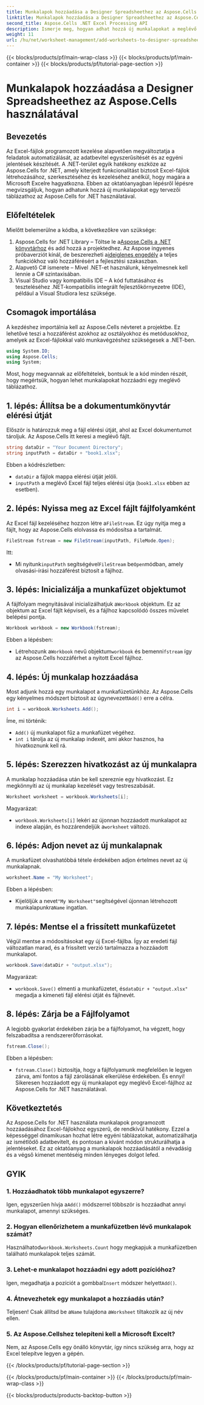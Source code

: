 ```yaml
---
title: Munkalapok hozzáadása a Designer Spreadsheethez az Aspose.Cells használatával
linktitle: Munkalapok hozzáadása a Designer Spreadsheethez az Aspose.Cells használatával
second_title: Aspose.Cells .NET Excel Processing API
description: Ismerje meg, hogyan adhat hozzá új munkalapokat a meglévő Excel-fájlokhoz az Aspose.Cells for .NET használatával. Lépésről lépésre útmutató példákkal, GYIK-ekkel és sok mással a kódolási feladatok egyszerűsítéséhez.
weight: 11
url: /hu/net/worksheet-management/add-worksheets-to-designer-spreadsheet/
---
```


{{< blocks/products/pf/main-wrap-class >}}
{{< blocks/products/pf/main-container >}}
{{< blocks/products/pf/tutorial-page-section >}}

# Munkalapok hozzáadása a Designer Spreadsheethez az Aspose.Cells használatával

## Bevezetés
Az Excel-fájlok programozott kezelése alapvetően megváltoztatja a feladatok automatizálását, az adatbevitel egyszerűsítését és az egyéni jelentések készítését. A .NET-terület egyik hatékony eszköze az Aspose.Cells for .NET, amely kiterjedt funkcionalitást biztosít Excel-fájlok létrehozásához, szerkesztéséhez és kezeléséhez anélkül, hogy magára a Microsoft Excelre hagyatkozna. Ebben az oktatóanyagban lépésről lépésre megvizsgáljuk, hogyan adhatunk hozzá új munkalapokat egy tervezői táblázathoz az Aspose.Cells for .NET használatával.
## Előfeltételek
Mielőtt belemerülne a kódba, a következőkre van szüksége:
1.  Aspose.Cells for .NET Library – Töltse le a[Aspose.Cells a .NET könyvtárhoz](https://releases.aspose.com/cells/net/) és add hozzá a projektedhez. Az Aspose ingyenes próbaverziót kínál, de beszerezheti a[ideiglenes engedély](https://purchase.aspose.com/temporary-license/) a teljes funkciókhoz való hozzáférésért a fejlesztési szakaszban.
2. Alapvető C# ismerete – Mivel .NET-et használunk, kényelmesnek kell lennie a C# szintaxisában.
3. Visual Studio vagy kompatibilis IDE – A kód futtatásához és teszteléséhez .NET-kompatibilis integrált fejlesztőkörnyezetre (IDE), például a Visual Studiora lesz szüksége.
## Csomagok importálása
A kezdéshez importálnia kell az Aspose.Cells névteret a projektbe. Ez lehetővé teszi a hozzáférést azokhoz az osztályokhoz és metódusokhoz, amelyek az Excel-fájlokkal való munkavégzéshez szükségesek a .NET-ben.
```csharp
using System.IO;
using Aspose.Cells;
using System;
```
Most, hogy megvannak az előfeltételek, bontsuk le a kód minden részét, hogy megértsük, hogyan lehet munkalapokat hozzáadni egy meglévő táblázathoz.
## 1. lépés: Állítsa be a dokumentumkönyvtár elérési útját
Először is határozzuk meg a fájl elérési útját, ahol az Excel dokumentumot tároljuk. Az Aspose.Cells itt keresi a meglévő fájlt.
```csharp
string dataDir = "Your Document Directory";
string inputPath = dataDir + "book1.xlsx";
```
Ebben a kódrészletben:
- `dataDir` a fájlok mappa elérési útját jelöli.
- `inputPath` a meglévő Excel fájl teljes elérési útja (`book1.xlsx` ebben az esetben).
## 2. lépés: Nyissa meg az Excel fájlt fájlfolyamként
 Az Excel fájl kezeléséhez hozzon létre a`FileStream`. Ez úgy nyitja meg a fájlt, hogy az Aspose.Cells elolvassa és módosítsa a tartalmát.
```csharp
FileStream fstream = new FileStream(inputPath, FileMode.Open);
```
Itt:
-  Mi nyitunk`inputPath` segítségével`FileStream` be`Open`módban, amely olvasási-írási hozzáférést biztosít a fájlhoz.
## 3. lépés: Inicializálja a munkafüzet objektumot
 A fájlfolyam megnyitásával inicializálhatjuk a`Workbook` objektum. Ez az objektum az Excel fájlt képviseli, és a fájlhoz kapcsolódó összes művelet belépési pontja.
```csharp
Workbook workbook = new Workbook(fstream);
```
Ebben a lépésben:
-  Létrehozunk a`Workbook` nevű objektum`workbook` és bemenni`fstream` így az Aspose.Cells hozzáférhet a nyitott Excel fájlhoz.
## 4. lépés: Új munkalap hozzáadása
 Most adjunk hozzá egy munkalapot a munkafüzetünkhöz. Az Aspose.Cells egy kényelmes módszert biztosít az úgynevezett`Add()` erre a célra.
```csharp
int i = workbook.Worksheets.Add();
```
Íme, mi történik:
- `Add()` új munkalapot fűz a munkafüzet végéhez.
- `int i` tárolja az új munkalap indexét, ami akkor hasznos, ha hivatkoznunk kell rá.
## 5. lépés: Szerezzen hivatkozást az új munkalapra
A munkalap hozzáadása után be kell szereznie egy hivatkozást. Ez megkönnyíti az új munkalap kezelését vagy testreszabását.
```csharp
Worksheet worksheet = workbook.Worksheets[i];
```
Magyarázat:
- `workbook.Worksheets[i]` lekéri az újonnan hozzáadott munkalapot az indexe alapján, és hozzárendeljük a`worksheet` változó.
## 6. lépés: Adjon nevet az új munkalapnak
A munkafüzet olvashatóbbá tétele érdekében adjon értelmes nevet az új munkalapnak.
```csharp
worksheet.Name = "My Worksheet";
```
Ebben a lépésben:
-  Kijelöljük a nevet`"My Worksheet"`segítségével újonnan létrehozott munkalapunkra`Name` ingatlan.
## 7. lépés: Mentse el a frissített munkafüzetet
Végül mentse a módosításokat egy új Excel-fájlba. Így az eredeti fájl változatlan marad, és a frissített verzió tartalmazza a hozzáadott munkalapot.
```csharp
workbook.Save(dataDir + "output.xlsx");
```
Magyarázat:
- `workbook.Save()` elmenti a munkafüzetet, és`dataDir + "output.xlsx"` megadja a kimeneti fájl elérési útját és fájlnevét.
## 8. lépés: Zárja be a Fájlfolyamot
A legjobb gyakorlat érdekében zárja be a fájlfolyamot, ha végzett, hogy felszabadítsa a rendszererőforrásokat.
```csharp
fstream.Close();
```
Ebben a lépésben:
- `fstream.Close()` biztosítja, hogy a fájlfolyamunk megfelelően le legyen zárva, ami fontos a fájl zárolásának elkerülése érdekében.
És ennyi! Sikeresen hozzáadott egy új munkalapot egy meglévő Excel-fájlhoz az Aspose.Cells for .NET használatával.
## Következtetés
Az Aspose.Cells for .NET használata munkalapok programozott hozzáadásához Excel-fájlokhoz egyszerű, de rendkívül hatékony. Ezzel a képességgel dinamikusan hozhat létre egyéni táblázatokat, automatizálhatja az ismétlődő adatbevitelt, és pontosan a kívánt módon strukturálhatja a jelentéseket. Ez az oktatóanyag a munkalapok hozzáadásától a névadásig és a végső kimenet mentéséig minden lényeges dolgot lefed.
## GYIK
### 1. Hozzáadhatok több munkalapot egyszerre?
 Igen, egyszerűen hívja a`Add()` módszerrel többször is hozzáadhat annyi munkalapot, amennyi szükséges.
### 2. Hogyan ellenőrizhetem a munkafüzetben lévő munkalapok számát?
 Használhatod`workbook.Worksheets.Count` hogy megkapjuk a munkafüzetben található munkalapok teljes számát.
### 3. Lehet-e munkalapot hozzáadni egy adott pozícióhoz?
 Igen, megadhatja a pozíciót a gombbal`Insert` módszer helyett`Add()`.
### 4. Átnevezhetek egy munkalapot a hozzáadás után?
 Teljesen! Csak állítsd be a`Name` tulajdona a`Worksheet` tiltakozik az új név ellen.
### 5. Az Aspose.Cellshez telepíteni kell a Microsoft Excelt?
Nem, az Aspose.Cells egy önálló könyvtár, így nincs szükség arra, hogy az Excel telepítve legyen a gépén.

{{< /blocks/products/pf/tutorial-page-section >}}

{{< /blocks/products/pf/main-container >}}
{{< /blocks/products/pf/main-wrap-class >}}

{{< blocks/products/products-backtop-button >}}
